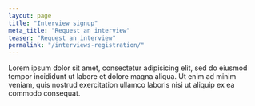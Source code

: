 ```yaml
---
layout: page
title: "Interview signup"
meta_title: "Request an interview"
teaser: "Request an interview"
permalink: "/interviews-registration/"
---
```

Lorem ipsum dolor sit amet, consectetur adipisicing elit, sed do eiusmod tempor incididunt ut labore et dolore magna aliqua. Ut enim ad minim veniam, quis nostrud exercitation ullamco laboris nisi ut aliquip ex ea commodo consequat.

<script type="text/javascript" src="https://form.jotform.com/jsform/210335068867157"></script>
